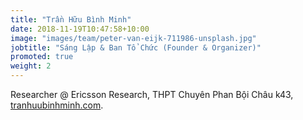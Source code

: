 ```yaml
---
title: "Trần Hữu Bình Minh"
date: 2018-11-19T10:47:58+10:00
image: "images/team/peter-van-eijk-711986-unsplash.jpg"
jobtitle: "Sáng Lập & Ban Tổ Chức (Founder & Organizer)"
promoted: true
weight: 2
---
```

Researcher @ Ericsson Research, THPT Chuyên Phan Bội Châu k43, [tranhuubinhminh.com](https://tranhuubinhminh.com).
